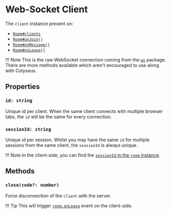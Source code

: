 # Web-Socket Client

The `client` instance present on:

- [`Room#clients`](/server/room/#clients-websocket)
- [`Room#onJoin()`](/server/room/#onjoin-client)
- [`Room#onMessage()`](/server/room/#onmessage-client-data)
- [`Room#onLeave()`](/server/room/#onleave-client-consented)

!!! Note
    This is the raw WebSocket connection coming from the [`ws`](https://www.npmjs.com/package/ws) package. There are more methods available which aren't encouraged to use along with Colyseus.

## Properties

### `id: string`

Unique id per client. When the same client connects with multiple browser tabs, the `id` will be the same for every connection.

### `sessionId: string`

Unique id per session. Whilst you may have the same `id` for multiple sessions from the same client, the `sessionId` is always unique.

!!! Note
    In the client-side, you can find the [`sessionId` in the `room` instance](/client/room/#sessionid-string).

## Methods

### `close(code?: number)`

Force disconnection of the `client` with the server.

!!! Tip
    This will trigger [`room.onLeave`](/client/room/#onleave) event on the client-side.

